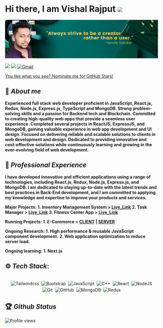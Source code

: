 <h1>Hi there, I am Vishal Rajput <img src="https://github.com/TheDudeThatCode/TheDudeThatCode/blob/master/Assets/Hi.gif"width="29"> </h1>

[<img src="https://github.com/ismailsardar/ismailsardar/blob/master/banner.png" />](https://github.com/ismailsardar)

<!-- [<img src="https://img.shields.io/badge/Youtube-white.svg?&style=for-the-badge&logo=Youtube&logoColor=red">](https://www.youtube.com/c/VishalRajput_1) -->

[<img src="https://img.shields.io/badge/linkedin-%230077B5.svg?&style=for-the-badge&logo=linkedin&logoColor=white">](<[https://www.linkedin.com/in/vishalraj1/](https://www.linkedin.com/in/ismilesardar/)>)
[<img src="https://img.shields.io/badge/twitter-white.svg?&style=for-the-badge&logo=twitter&logoColor=%3A2F2F">](https://twitter.com)
[<img alt="Gmail" src="https://img.shields.io/badge/Gmail-D14836?style=for-the-badge&logo=gmail&logoColor=white" />](mailto:ismilesardar.dev@gmail.com)

[You like what you see? Nominate me for GitHub Stars!](https://stars.github.com/nominate/)

## 🚀 _About me_

**Experienced full stack web developer proficient in JavaScript, React.js, Redux, Node.js, Express.js, TypeScript and MongoDB. Strong problem-solving skills and a passion for Backend tech and Blockchain. Committed to creating high-quality web apps that provide a seamless user experience. Completed several projects in ReactJS, ExpressJS, and MongoDB, gaining valuable experience in web app development and UI design. Focused on delivering reliable and scalable solutions to clients in web development and design. Dedicated to providing innovative and cost-effective solutions while continuously learning and growing in the ever-evolving field of web development.**

## 💼 _Professional Experience_

**I have developed innovative and efficient applications using a range of technologies, including React.js, Redux, Node.js, Express.js, and MongoDB. I am dedicated to staying up-to-date with the latest trends and best practices in Back-End development, and I am committed to applying my knowledge and expertise to improve your products and services.**

**Major Projects:**
**1. Inventory Management System > [Live_Link](https://inventory-management-ismile.netlify.app/)** 
**2. Task Manager > [Live_Link](https://task-manager-ismile.netlify.app/)** 
**3. Fitness Center App > [Live_Link](https://sardar-gym.netlify.app/)** 
<!-- **3. Fitness Center App [Live_Link](https://inventory-management-ismile.netlify.app/)**  -->

**Running Projects:**
**1. E-Commerce > [CLIENT](https://github.com/ismailsardar/E-commerce-react) | [SERVER](https://github.com/ismailsardar/E-commerce)**

**Ongoing Research:** 
**1. High performance & reusable JavaScript component development.**
**2. Web application optimization to reduce server load.**

**Ongoing learning:**
**1. Next.js**


<!-- ## 🧑🏻‍💻 Open Source Experience

**Project Admin at [GirlScript Summer of Code 21](http://gssoc.girlscript.tech/) & [Cross Winter of Code](https://crosswoc.ieeedtu.in/) - I guided 4 mentors and 300++ open source enthusiasts about the open source. I was the Project admin of [Awesome JavaScript Projects](https://github.com/Vishal-raj-1/Awesome-JavaScript-Projects). The aim of this project to guide participants how they can make lot of stuff using simple vanilla JavaScript.**

**Open Source Developer at [NJACK Winter of Code 20](njackwinterofcode.github.io) & [Kharagpur Winter of Code 20](https://kwoc.kossiitkgp.org/) - I worked on more than 10 projects during this programs. The main project I was working on is [Awesome Portfolio Website](https://github.com/smaranjitghose/awesome-portfolio-websites). In December 2020, I have raised more than 50 Pull Requests and solved 70++ issues. NWOC'21 was my first open source program and I ranked 1 in this program check leaderboard** [here](https://njackwinterofcode.github.io/leaderboard.html). -->

## ⚙️ _Tech Stack_:

<p align="center">
<br/>
<img alt="Tailwindcss" src="https://img.shields.io/badge/tailwindcss%20-%231572B6.svg?&style=for-the-badge&logo=tailwindcss&logoColor=white" style="margin:2px;"/>
<img alt="Bootstrap" src="https://img.shields.io/badge/bootstrap%20-%23563D7C.svg?&style=for-the-badge&logo=bootstrap&logoColor=white" style="margin:2px;"/>
<img alt="JavaScript" src="https://img.shields.io/badge/javascript%20-%23323330.svg?&style=for-the-badge&logo=javascript&logoColor=%23F7DF1E" style="margin:2px;"/>
<img alt="C++" src="https://img.shields.io/badge/c++%20-%2300599C.svg?&style=for-the-badge&logo=c%2B%2B&ogoColor=white" style="margin:2px;"/>
<img alt="React" src="https://img.shields.io/badge/react%20-%2320232a.svg?&style=for-the-badge&logo=react&logoColor=%2361DAFB" style="margin:2px;"/>
<img alt="NodeJS" src="https://img.shields.io/badge/node.js%20-%2343853D.svg?&style=for-the-badge&logo=node.js&logoColor=white" style="margin:2px;"/>
<img alt="Git" src="https://img.shields.io/badge/git%20-%23F05033.svg?&style=for-the-badge&logo=git&logoColor=white" style="margin:2px;"/>
<img alt="GitHub" src="https://img.shields.io/badge/github%20-%23121011.svg?&style=for-the-badge&logo=github&logoColor=white" style="margin:2px;"/>
<!-- <img alt="WordPress" src="https://img.shields.io/badge/WordPress%20-%23117AC9.svg?&style=for-the-badge&logo=WordPress&logoColor=white" style="margin:2px;"/> -->
<img alt="MongoDB" src ="https://img.shields.io/badge/MongoDB-%234ea94b.svg?&style=for-the-badge&logo=mongodb&logoColor=white" style="margin:2px;"/>
<img alt="Redux" src="https://img.shields.io/badge/redux%20-%2314354C.svg?&style=for-the-badge&logo=redux&logoColor=white" style="margin:2px;"/>

<br/>
</p>

## 🏆 _Github Status_

![Profile views](https://gpvc.arturio.dev/ismailsardar)

<!-- <img  src="https://github-readme-stats.vercel.app/api?username=Vishal-raj-1&show_icons=true&hide_border=true&theme=dark" width="48%" align="right" >
<img  src="https://github-readme-streak-stats.herokuapp.com/?user=Vishal-raj-1&theme=dark" width="48%" > -->
<!-- <br> -->

<!-- <div align="center">
  
[![trophy](https://github-profile-trophy.vercel.app/?username=Vishal-raj-1&rank=S,AAA,AA,A&theme=juicyfresh&margin-w=15)](https://github.com/ryo-ma/github-profile-trophy)

![visitors](https://visitor-badge.laobi.icu/badge?page_id=Vishal-raj-1.Vishal-raj-1) -->

</div>
